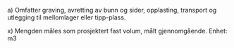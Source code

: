 a) Omfatter graving, avretting av bunn og sider, opplasting, transport og utlegging til mellomlager eller tipp-plass.

x) Mengden måles som prosjektert fast volum, målt gjennomgående. Enhet: m3


